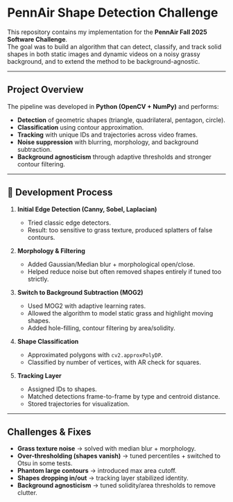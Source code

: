 # PennAir Shape Detection Challenge

This repository contains my implementation for the **PennAir Fall 2025 Software Challenge**.  
The goal was to build an algorithm that can detect, classify, and track solid shapes in both static images and dynamic videos on a noisy grassy background, and to extend the method to be background-agnostic.

---

## Project Overview

The pipeline was developed in **Python (OpenCV + NumPy)** and performs:

- **Detection** of geometric shapes (triangle, quadrilateral, pentagon, circle).  
- **Classification** using contour approximation.  
- **Tracking** with unique IDs and trajectories across video frames.  
- **Noise suppression** with blurring, morphology, and background subtraction.  
- **Background agnosticism** through adaptive thresholds and stronger contour filtering.

---

## 🔬 Development Process

1. **Initial Edge Detection (Canny, Sobel, Laplacian)**  
   - Tried classic edge detectors.  
   - Result: too sensitive to grass texture, produced splatters of false contours.

2. **Morphology & Filtering**  
   - Added Gaussian/Median blur + morphological open/close.  
   - Helped reduce noise but often removed shapes entirely if tuned too strictly.

3. **Switch to Background Subtraction (MOG2)**  
   - Used MOG2 with adaptive learning rates.  
   - Allowed the algorithm to model static grass and highlight moving shapes.  
   - Added hole-filling, contour filtering by area/solidity.

4. **Shape Classification**  
   - Approximated polygons with `cv2.approxPolyDP`.  
   - Classified by number of vertices, with AR check for squares.

5. **Tracking Layer**  
   - Assigned IDs to shapes.  
   - Matched detections frame-to-frame by type and centroid distance.  
   - Stored trajectories for visualization.

---

## Challenges & Fixes

- **Grass texture noise** → solved with median blur + morphology.  
- **Over-thresholding (shapes vanish)** → tuned percentiles + switched to Otsu in some tests.  
- **Phantom large contours** → introduced max area cutoff.  
- **Shapes dropping in/out** → tracking layer stabilized identity.  
- **Background agnosticism** → tuned solidity/area thresholds to remove clutter.


